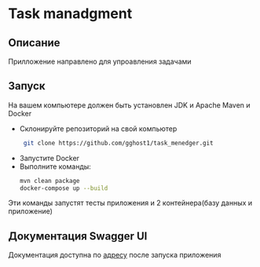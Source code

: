 # Task manadgment
## Описание
Прилложение направлено для упроавления задачами
## Запуск
На вашем компьютере должен быть установлен JDK и Apache Maven и Docker
- Склонируйте репозиторий на свой компьютер
  ```bash
   git clone https://github.com/gghost1/task_menedger.git
- Запустите Docker
- Выполните команды:
  ```bash
  mvn clean package
  docker-compose up --build
Эти команды запустят тесты приложения и 2 контейнера(базу данных и приложение)
## Документация Swagger UI
Документация доступна по [адресу](http://localhost:8080/swagger-ui/index.html) после запуска приложения
